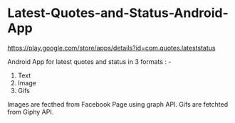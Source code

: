 # Latest-Quotes-and-Status-Android-App
https://play.google.com/store/apps/details?id=com.quotes.lateststatus


Android App for latest quotes and status in 3 formats : -
1. Text
2. Image
3. Gifs

Images are fecthed from Facebook Page using graph API.
Gifs are fetchted from Giphy API.
